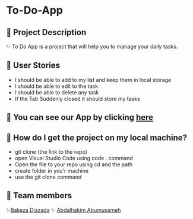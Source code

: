 # To-Do-App

## 📍 Project Description

✨ To Do App is a project that will help you to manage your daily tasks.

## 📍 User Stories

- I should be able to add to my list and keep them in local storage
- I should be able to edit to the task
- I should be able to delete any task
- If the Tab Suddenly closed it should store my tasks

## 📍 You can see our App by clicking [here](https://toddooo.herokuapp.com/)

## 📍 How do I get the project on my local machine?

- git clone (the link to the repo)
- open Visual Studio Code using code . command
- Open the file to your repo using cd and the path
- create folder in you'r machine
- use the git clone command

## 📍 Team members

✨[Bakeza Diazada](https://github.com/Bakeza) ✨ [Abdalhakim Abumusameh](https://github.com/hkmusameh01)
